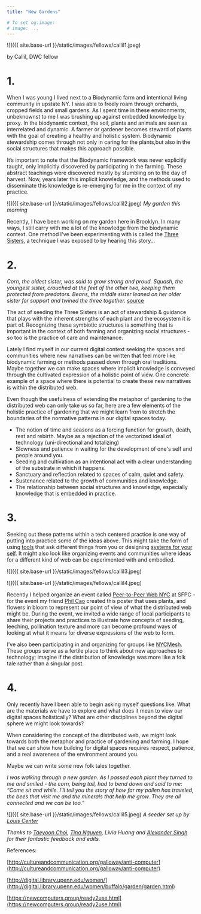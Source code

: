 ```yaml
---
title: "New Gardens"

# To set og:image:
# image: ...
---
```

 
 ![]({{ site.base-url }}/static/images/fellows/callil1.jpeg)

by Callil, DWC fellow 


# 1. 

When I was young I lived next to a Biodynamic farm and intentional living community in upstate NY. I was able to freely roam through orchards, cropped fields and small gardens. As I spent time in these environments, unbeknownst to me I was brushing up against embedded knowledge by proxy. In the biodynamic context, the soil, plants and animals are seen as interrelated and dynamic. A farmer or gardener becomes steward of plants with the goal of creating a healthy and holistic system. Biodynamic stewardship comes through not only in caring for the plants,but also in the social structures that makes this approach possible.

It’s important to note that the Biodynamic framework was never explicitly taught, only implicitly discovered by participating in the farming. These abstract teachings were discovered mostly by stumbling on to the day of harvest. Now, years later this implicit knowledge, and the methods used to disseminate this knowledge is re-emerging for me in the context of my practice.

![]({{ site.base-url }}/static/images/fellows/callil2.jpeg)
*My garden this morning*

Recently, I have been working on my garden here in Brooklyn. In many ways, I still carry with me a lot of the knowledge from the biodynamic context. One method I've been experimenting with is called the [Three Sisters](https://www.wintergreenstudios.com/wp-content/uploads/2009/09/Three-Sisters-Garden.pdf), a technique I was exposed to by hearing this story…

# 2.

_Corn, the oldest sister, was said to grow strong and proud. Squash, the youngest sister, crouched at the feet of the other two, keeping them protected from predators. Beans, the middle sister leaned on her older sister for support and twined the three together._ [source](http://www.essentialseeds.us/pdfs/the_three_sisters_growing_guide_1.1.pdf)

The act of seeding the Three Sisters is an act of stewardship & guidance that plays with the inherent strengths of each plant and the ecosystem it is part of. Recognizing these symbiotic structures is something that is important in the context of both farming and organizing social structures - so too is the practice of care and maintenance. 

Lately I find myself in our current digital context seeking the spaces and communities where new narratives can be written that feel more like biodynamic farming or methods passed down through oral traditions. Maybe together we can make spaces where implicit knowledge is conveyed through the cultivated expression of a holistic point of view. One concrete example of a space where there is potential to create these new narratives is within the distributed web.

Even though the usefulness of extending the metaphor of gardening to the distributed web can only take us so far, here are a few elements of the holistic practice of gardening that we might learn from to stretch the boundaries of the normative patterns in our digital spaces today.

- The notion of time and seasons as a forcing function for growth, death, rest and rebirth. Maybe as a rejection of the vectorized ideal of technology (uni-directional and totalizing)
- Slowness and patience in waiting for the development of one's self and people around you.
- Seeding and cultivation as an intentional act with a clear understanding of the substrate in which it happens.
- Sanctuary and reflection related to spaces of calm, quiet and safety.
- Sustenance related to the growth of communities and knowledge.
- The relationship between social structures and knowledge, especially knowledge that is embedded in practice.

# 3. 

Seeking out these patterns within a tech centered practice is one way of putting into practice some of the ideas above. This might take the form of using [tools](https://hardlyeverything.com/) that ask different things from you or designing [systems for your self](https://thecreativeindependent.com/notes/arena-tci-how-do-you-use-the-internet-mindfully/). It might also look like organizing events and communities where ideas for a different kind of web can be experimented with and embodied.


 ![]({{ site.base-url }}/static/images/fellows/callil3.jpeg)


 ![]({{ site.base-url }}/static/images/fellows/callil4.jpeg)

Recently I helped organize an event called [Peer-to-Peer Web NYC](https://peer-to-peer-web.com/nyc) at SFPC - for the event my friend [Phil Cao](http://www.phil-cao.com/) created this poster that uses plants, and flowers in bloom to represent our point of view of what the distributed web might be. During the event, we invited a wide range of local participants to share their projects and practices to illustrate how concepts of seeding, leeching, pollination texture and more can become profound ways of looking at what it means for diverse expressions of the web to form.



I’ve also been participating in and organizing for groups like [NYCMesh](https://nycmesh.net/). These groups serve as a fertile place to think about new approaches to technology; imagine if the distribution of knowledge was more like a folk tale rather than a singular post.

# 4.
Only recently have I been able to begin asking myself questions like: What are the materials we have to explore and what does it mean to view our digital spaces holistically? What are other disciplines beyond the digital sphere we might look towards?

When considering the concept of the distributed web, we might look towards both the metaphor and practice of gardening and farming. I hope that we can show how building for digital spaces requires respect, patience, and a real awareness of the environment around you. 

Maybe we can write some new folk tales together.

_I was walking through a new garden. As I passed each plant they turned to me and smiled - the corn, being tall, had to bend down and said to me: “Come sit and while. I’ll tell you the story of how far my pollen has traveled, the bees that visit me and the minerals that help me grow. They are all connected and we can be too.”_

![]({{ site.base-url }}/static/images/fellows/callil5.jpeg)
*A seeder set up by [Louis Center](https://twitter.com/louiscenter)*

_Thanks to [Taeyoon Choi](https://twitter.com/tchoi8), [Tina Nguyen](https://twitter.com/tinanguyen_), Livia Huang and [Alexander Singh](https://twitter.com/automaticyes) for their fantastic feedback and edits._

References:

[http://cultureandcommunication.org/galloway/anti-computer](http://cultureandcommunication.org/galloway/anti-computer)

[http://digital.library.upenn.edu/women/](http://digital.library.upenn.edu/women/buffalo/garden/garden.html)

[https://newcomputers.group/ready2use.html](https://newcomputers.group/ready2use.html)
